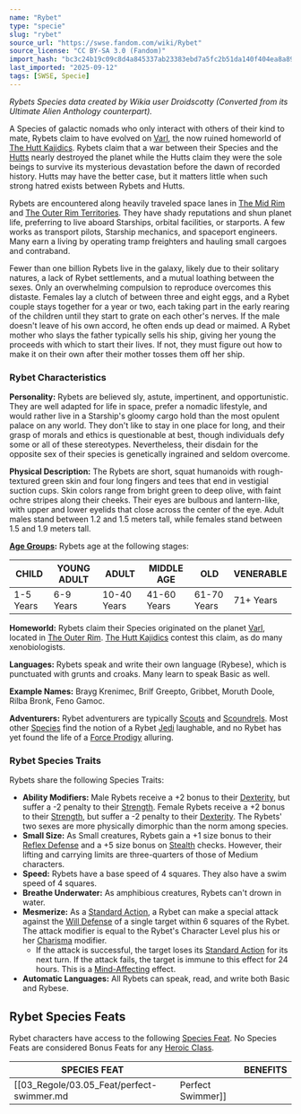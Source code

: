 ```yaml
---
name: "Rybet"
type: "specie"
slug: "rybet"
source_url: "https://swse.fandom.com/wiki/Rybet"
source_license: "CC BY-SA 3.0 (Fandom)"
import_hash: "bc3c24b19c09c8d4a845337ab23383ebd7a5fc2b51da140f404ea8a89a33e922"
last_imported: "2025-09-12"
tags: [SWSE, Specie]
---
```

*Rybets Species data created by Wikia user Droidscotty (Converted from its Ultimate Alien Anthology counterpart).*

A Species of galactic nomads who only interact with others of their kind to mate, Rybets claim to have evolved on [Varl](https://swse.fandom.com/wiki/Varl), the now ruined homeworld of [The Hutt Kajidics](https://swse.fandom.com/wiki/The_Hutt_Kajidics).  Rybets claim that a war between their Species and the [Hutts](https://swse.fandom.com/wiki/Hutts) nearly destroyed the planet while the Hutts claim they were the sole beings to survive its mysterious devastation before the dawn of recorded history. Hutts may have the better case, but it matters little when such strong hatred exists between Rybets and Hutts.

Rybets are encountered along heavily traveled space lanes in [The Mid Rim](https://swse.fandom.com/wiki/The_Mid_Rim) and [The Outer Rim Territories](https://swse.fandom.com/wiki/The_Outer_Rim_Territories). They have shady reputations and shun planet life, preferring to live aboard Starships, orbital facilities, or starports. A few works as transport pilots, Starship mechanics, and spaceport engineers. Many earn a living by operating tramp freighters and hauling small cargoes and contraband.

Fewer than one billion Rybets live in the galaxy, likely due to their solitary natures, a lack of Rybet settlements, and a mutual loathing between the sexes.  Only an overwhelming compulsion to reproduce overcomes this distaste.  Females lay a clutch of between three and eight eggs, and a Rybet couple stays together for a year or two, each taking part in the early rearing of the children until they start to grate on each other's nerves.  If the male doesn't leave of his own accord, he often ends up dead or maimed.  A Rybet mother who slays the father typically sells his ship, giving her young the proceeds with which to start their lives. If not, they must figure out how to make it on their own after their mother tosses them off her ship.

### Rybet Characteristics
**Personality:** Rybets are believed sly, astute, impertinent, and opportunistic. They are well adapted for life in space, prefer a nomadic lifestyle, and would rather live in a Starship's gloomy cargo hold than the most opulent palace on any world. They don't like to stay in one place for long, and their grasp of morals and ethics is questionable at best, though individuals defy some or all of these stereotypes.  Nevertheless, their disdain for the opposite sex of their species is genetically ingrained and seldom overcome.

**Physical Description:** The Rybets are short, squat humanoids with rough-textured green skin and four long fingers and tees that end in vestigial suction cups. Skin colors range from bright green to deep olive, with faint ochre stripes along their cheeks. Their eyes are bulbous and lantern-like, with upper and lower eyelids that close across the center of the eye. Adult males stand between 1.2 and 1.5 meters tall, while females stand between 1.5 and 1.9 meters tall.

**[Age Groups](https://swse.fandom.com/wiki/Age_Groups):** Rybets age at the following stages:

| CHILD | YOUNG ADULT | ADULT | MIDDLE AGE | OLD | VENERABLE |
| --- | --- | --- | --- | --- | --- |
| 1-5 Years | 6-9 Years | 10-40 Years | 41-60 Years | 61-70 Years | 71+ Years |

**Homeworld:** Rybets claim their Species originated on the planet [Varl](https://swse.fandom.com/wiki/Varl), located in [The Outer Rim](https://swse.fandom.com/wiki/The_Outer_Rim). [The Hutt Kajidics](https://swse.fandom.com/wiki/The_Hutt_Kajidics) contest this claim, as do many xenobiologists.

**Languages:** Rybets speak and write their own language (Rybese), which is punctuated with grunts and croaks. Many learn to speak Basic as well.

**Example Names:** Brayg Krenimec, Brilf Greepto, Gribbet, Moruth Doole, Rilba Bronk, Feno Gamoc.

**Adventurers:** Rybet adventurers are typically [Scouts](https://swse.fandom.com/wiki/Scouts) and [Scoundrels](https://swse.fandom.com/wiki/Scoundrels). Most other [Species](https://swse.fandom.com/wiki/Species) find the notion of a Rybet [Jedi](https://swse.fandom.com/wiki/Jedi) laughable, and no Rybet has yet found the life of a [Force Prodigy](https://swse.fandom.com/wiki/Force_Prodigy) alluring.

### Rybet Species Traits
Rybets share the following Species Traits:
- **Ability Modifiers:** Male Rybets receive a +2 bonus to their [Dexterity](https://swse.fandom.com/wiki/Dexterity), but suffer a -2 penalty to their [Strength](https://swse.fandom.com/wiki/Strength). Female Rybets receive a +2 bonus to their [Strength](https://swse.fandom.com/wiki/Strength), but suffer a -2  penalty to their [Dexterity](https://swse.fandom.com/wiki/Dexterity). The Rybets' two sexes are more physically dimorphic than the norm among species.
- **Small Size:** As Small creatures, Rybets gain a +1 size bonus to their [Reflex Defense](https://swse.fandom.com/wiki/Reflex_Defense) and a +5 size bonus on [Stealth](https://swse.fandom.com/wiki/Stealth) checks. However, their lifting and carrying limits are three-quarters of those of Medium characters.
- **Speed:** Rybets have a base speed of 4 squares. They also have a swim speed of 4 squares.
- **Breathe Underwater:** As amphibious creatures, Rybets can't drown in water.
- **Mesmerize:** As a [Standard Action](https://swse.fandom.com/wiki/Standard_Action), a Rybet can make a special attack against the [Will Defense](https://swse.fandom.com/wiki/Will_Defense) of a single target within 6 squares of the Rybet. The attack modifier is equal to the Rybet's Character Level plus his or her [Charisma](https://swse.fandom.com/wiki/Charisma) modifier.
    - If the attack is successful, the target loses its [Standard Action](https://swse.fandom.com/wiki/Standard_Action) for its next turn. If the attack fails, the target is immune to this effect for 24 hours. This is a [Mind-Affecting](https://swse.fandom.com/wiki/Mind-Affecting) effect.
- **Automatic Languages:** All Rybets can speak, read, and write both Basic and Rybese.

## Rybet Species Feats

Rybet characters have access to the following [Species Feat](https://swse.fandom.com/wiki/Species_Feats). No Species Feats are considered Bonus Feats for any [Heroic Class](https://swse.fandom.com/wiki/Heroic_Class).

| SPECIES FEAT |  | BENEFITS |
| --- | --- | --- |
| [[03_Regole/03.05_Feat/perfect-swimmer.md|Perfect Swimmer]] |  | Reroll [Swim](https://swse.fandom.com/wiki/Swim) checks, always keeping the better result. |